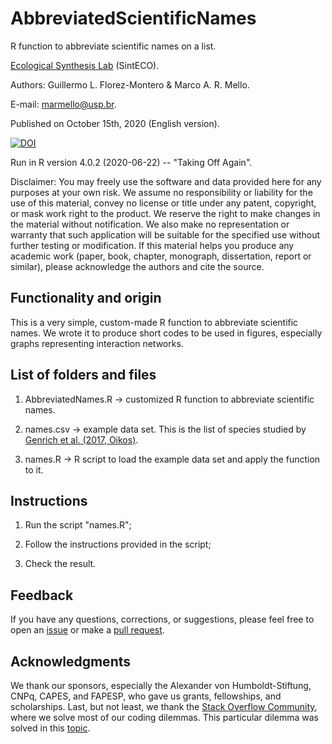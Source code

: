 # AbbreviatedScientificNames

R function to abbreviate scientific names on a list.

[Ecological Synthesis Lab](https://marcomellolab.wordpress.com) (SintECO).

Authors: Guillermo L. Florez-Montero & Marco A. R. Mello.

E-mail: marmello@usp.br. 

Published on October 15th, 2020 (English version).

[![DOI](https://zenodo.org/badge/DOI/10.5281/zenodo.4091293.svg)](https://doi.org/10.5281/zenodo.4091293)

Run in R version 4.0.2 (2020-06-22) -- "Taking Off Again".

Disclaimer: You may freely use the software and data provided here for any purposes at your own risk. We assume no responsibility or liability for the use of this material, convey no license or title under any patent, copyright, or mask work right to the product. We reserve the right to make changes in the material without notification. We also make no representation or warranty that such application will be suitable for the specified use without further testing or modification. If this material helps you produce any academic work (paper, book, chapter, monograph, dissertation, report or similar), please acknowledge the authors and cite the source.


## Functionality and origin

This is a very simple, custom-made R function to abbreviate scientific names. We wrote it to produce short codes to be used in figures, especially graphs representing interaction networks.


## List of folders and files

1. AbbreviatedNames.R -> customized R function to abbreviate scientific names.

2. names.csv -> example data set. This is the list of species studied by [Genrich et al. (2017, Oikos)](https://doi.org/10.1111/oik.03825).

3. names.R -> R script to load the example data set and apply the function to it.


## Instructions

1. Run the script "names.R";

2. Follow the instructions provided in the script;

3. Check the result.


## Feedback

If you have any questions, corrections, or suggestions, please feel free to open an [issue](https://github.com/marmello77/AbbreviatedScientificNames/issues) or make a [pull request](https://github.com/marmello77/AbbreviatedScientificNames/pulls).


## Acknowledgments

We thank our sponsors, especially the Alexander von Humboldt-Stiftung, CNPq, CAPES, and FAPESP, who gave us grants, fellowships, and scholarships. Last, but not least, we thank the [Stack Overflow Community](https://stackoverflow.com), where we solve most of our coding dilemmas. This particular dilemma was solved in this [topic](https://stackoverflow.com/questions/64371998/function-to-abbreviate-scientific-names).

